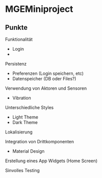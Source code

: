 # MGEMiniproject

## Punkte
Funktionalität
- Login
- 
Persistenz
- Preferenzen (Login speichern, etc)
- Datenspeicher (DB oder Files?)

Verwendung von Aktoren und Sensoren
- Vibration

Unterschiedliche Styles
- Light Theme
- Dark Theme

Lokalisierung

Integration von Drittkomponenten
- Material Design

Erstellung eines App Widgets (Home Screen)

Sinvolles Testing
